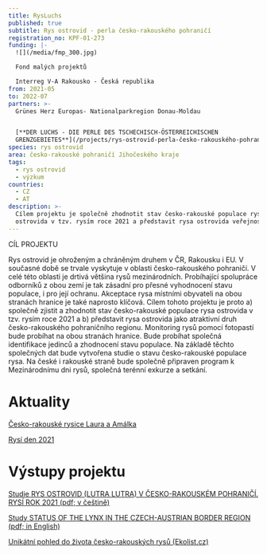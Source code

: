 ```yaml
---
title: RysLuchs
published: true
subtitle: Rys ostrovid - perla česko-rakouského pohraničí
registration_no: KPF-01-273
funding: |-
  ![](/media/fmp_300.jpg)

  Fond malých projektů 

  Interreg V-A Rakousko - Česká republika
from: 2021-05
to: 2022-07
partners: >-
  Grünes Herz Europas- Nationalparkregion Donau-Moldau


  [**DER LUCHS - DIE PERLE DES TSCHECHISCH-ÖSTERREICHISCHEN
  GRENZGEBIETES**](/projects/rys-ostrovid-perla-česko-rakouského-pohraničí/RYSLUCHS)
species: rys ostrovid
area: česko-rakouské pohraničí Jihočeského kraje
tags:
  - rys ostrovid
  - výzkum
countries:
  - CZ
  - AT
description: >-
  Cílem projektu je společně zhodnotit stav česko-rakouské populace rysa
  ostrovida v tzv. rysím roce 2021 a představit rysa ostrovida veřejnosti.
---
```

CÍL PROJEKTU

Rys ostrovid je ohroženým a chráněným druhem v ČR, Rakousku i EU. V současné době se trvale vyskytuje v oblasti česko-rakouského pohraničí. V celé této oblasti je drtivá většina rysů mezinárodních. Probíhající spolupráce odborníků z obou zemí je tak zásadní pro přesné vyhodnocení stavu populace, i pro její ochranu. Akceptace rysa místními obyvateli na obou stranách hranice je také naprosto klíčová. Cílem tohoto projektu je proto a) společně zjistit a zhodnotit stav česko-rakouské populace rysa ostrovida v tzv. rysím roce 2021 a b) představit rysa ostrovida jako atraktivní druh česko-rakouského pohraničního regionu. Monitoring rysů pomocí fotopastí bude probíhat na obou stranách hranice. Bude probíhat společná identifikace jedinců a zhodnocení stavu populace. Na základě těchto společných dat bude vytvořena studie o stavu česko-rakouské populace rysa. Na české i rakouské straně bude společně připraven program k Mezinárodnímu dni rysů, společná terénní exkurze a setkání.

# Aktuality

[Česko-rakouské rysice Laura a Amálka](https://www.alkawildlife.eu/news/%C4%8Desko-rakousk%C3%A9-rysice-laura-a-am%C3%A1lka)

[Rysí den 2021](/news/rys%C3%AD-den-2021)

# Výstupy projektu

[Studie RYS OSTROVID (LUTRA LUTRA) V ČESKO-RAKOUSKÉM POHRANIČÍ. RYSÍ ROK 2021 (pdf; v češtině)](/media/Lynx_Monitoring_Report_RysLuchs_2022_Czech.pdf)

[Study STATUS OF THE LYNX IN THE CZECH-AUSTRIAN BORDER REGION (pdf; in English)](/media/Lynx_Monitoring_Report_RysLuchs_2022_ENG.pdf)

[Unikátní pohled do života česko-rakouských rysů (Ekolist.cz)](https://ekolist.cz/cz/publicistika/priroda/unikatni-pohled-do-zivota-cesko-rakouskych-rysu)

